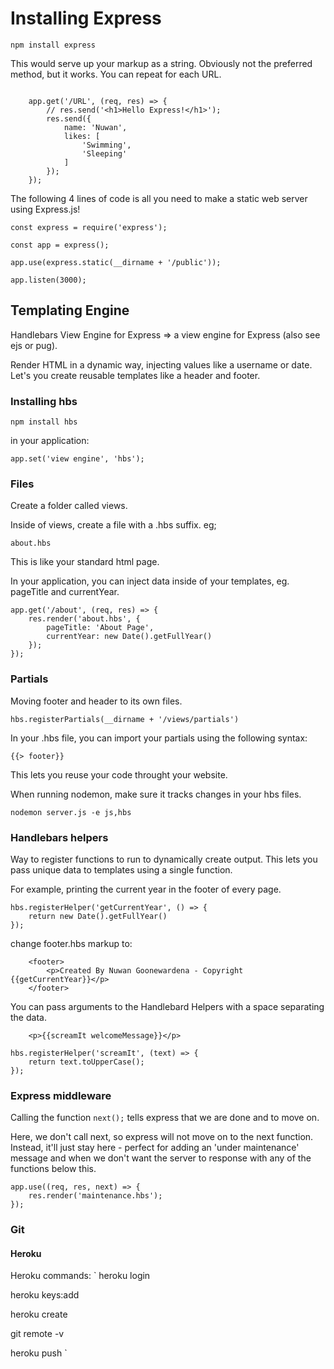 # Installing Express

`npm install express`

This would serve up your markup as a string. Obviously not the preferred method, but it works. 
You can repeat for each URL.

```

    app.get('/URL', (req, res) => {
        // res.send('<h1>Hello Express!</h1>');
        res.send({
            name: 'Nuwan',
            likes: [
                'Swimming',
                'Sleeping'
            ]
        });
    });

```


The following 4 lines of code is all you need to make a static web server using Express.js!

```
const express = require('express');

const app = express();

app.use(express.static(__dirname + '/public'));

app.listen(3000);
```

## Templating Engine

Handlebars View Engine for Express => a view engine for Express (also see ejs or pug).

Render HTML in a dynamic way, injecting values like a username or date. 
Let's you create reusable templates like a header and footer.

### Installing hbs 

`npm install hbs`

in your application: 

```
app.set('view engine', 'hbs');
```

### Files

Create a folder called views.

Inside of views, create a file with a .hbs suffix. eg;

`about.hbs`

This is like your standard html page.

In your application, you can inject data inside of your templates, eg. pageTitle and currentYear.

```
app.get('/about', (req, res) => {
    res.render('about.hbs', {
        pageTitle: 'About Page',
        currentYear: new Date().getFullYear()
    });
});
```

### Partials
Moving footer and header to its own files.
```
hbs.registerPartials(__dirname + '/views/partials')
```

In your .hbs file, you can import your partials using the following syntax:

```
{{> footer}}

```

This lets you reuse your code throught your website.

When running nodemon, make sure it tracks changes in your hbs files.

`nodemon server.js -e js,hbs`

### Handlebars helpers
Way to register functions to run to dynamically create output.
This lets you pass unique data to templates using a single function.

For example, printing the current year in the footer of every page.

```
hbs.registerHelper('getCurrentYear', () => {
    return new Date().getFullYear()
});
```

change footer.hbs markup to:

```
    <footer>
        <p>Created By Nuwan Goonewardena - Copyright {{getCurrentYear}}</p>
    </footer>
```
You can pass arguments to the Handlebard Helpers with a space separating the data.

```
    <p>{{screamIt welcomeMessage}}</p>
```

```
hbs.registerHelper('screamIt', (text) => {
    return text.toUpperCase();
});
```

### Express middleware
Calling the function ``next();`` tells express that we are done and to move on.

Here, we don't call next, so express will not move on to the next function. Instead, it'll just stay here - perfect for adding an 'under maintenance'
message and when we don't want the server to response with any of the functions below this.

```
app.use((req, res, next) => {
    res.render('maintenance.hbs');
});
```

### Git
#### Heroku
Heroku commands:
`
heroku login

heroku keys:add

heroku create

git remote -v

heroku push
`
